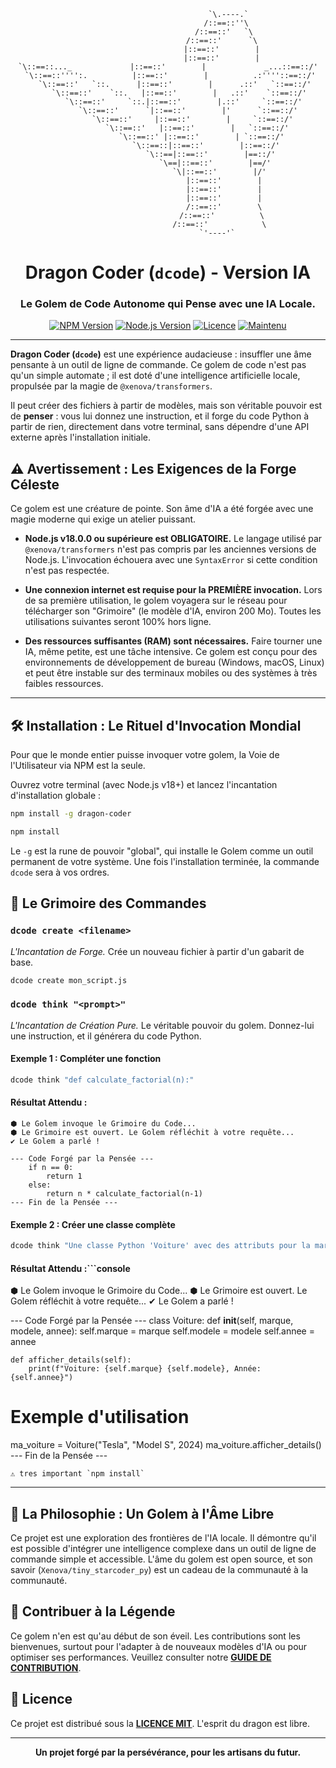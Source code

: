 <div align="center">

```
                           `\.----.`
                          /::==::''\
                         /::==::'   `\
                        /::==::'      `\
                        |::==::'        |
                        |::==::'        |
`\::==::..._             |::==::'        |             _...::==::/'
 `\::==::'''':.          |::==::'        |          .:''''::==::/'
   `\::==::'   `::.      |::==::'        |      .::'   `::==::/'
     `\::==::'    `::.   |::==::'        |   .::'    `::==::/'
       `\::==::'     `::.|::==::'        |.::'     `::==::/'
         `\::==::'      `|::==::'        |'      `::==::/'
           `\::==::'     |::==::'        |     `::==::/'
             `\::==::'   |::==::'        |   `::==::/'
               `\::==::' |::==::'        | `::==::/'
                 `\::==::|::==::'        |::==::/'
                   `\::==|::==::'        |==::/'
                     `\==|::==::'        |==/'
                       `\|::==::'        |/'
                         |::==::'        |
                         |::==::'        |
                         |::==::'        |
                         /::==::'        \
                        /::==::'          \
                       /::==::'            \
                      `'----'`

```

# Dragon Coder (`dcode`) - Version IA

### Le Golem de Code Autonome qui Pense avec une IA Locale.

</div>

<div align="center">

[![NPM Version](https://img.shields.io/npm/v/dragon-coder.svg?style=for-the-badge)](https://www.npmjs.com/package/dragon-coder)
[![Node.js Version](https://img.shields.io/badge/Node.js-v18.0.0%2B-blue.svg?style=for-the-badge)](https://nodejs.org/)
[![Licence](https://img.shields.io/badge/License-MIT-yellow.svg?style=for-the-badge)](https://opensource.org/licenses/MIT)
[![Maintenu](https://img.shields.io/badge/Maintenu%3F-Oui-brightgreen.svg?style=for-the-badge)]()

</div>

---

**Dragon Coder (`dcode`)** est une expérience audacieuse : insuffler une âme pensante à un outil de ligne de commande. Ce golem de code n'est pas qu'un simple automate ; il est doté d'une intelligence artificielle locale, propulsée par la magie de `@xenova/transformers`.

Il peut créer des fichiers à partir de modèles, mais son véritable pouvoir est de **penser** : vous lui donnez une instruction, et il forge du code Python à partir de rien, directement dans votre terminal, sans dépendre d'une API externe après l'installation initiale.

## ⚠️ Avertissement : Les Exigences de la Forge Céleste

Ce golem est une créature de pointe. Son âme d'IA a été forgée avec une magie moderne qui exige un atelier puissant.

*   **Node.js v18.0.0 ou supérieure est OBLIGATOIRE.**
    Le langage utilisé par `@xenova/transformers` n'est pas compris par les anciennes versions de Node.js. L'invocation échouera avec une `SyntaxError` si cette condition n'est pas respectée.

*   **Une connexion internet est requise pour la PREMIÈRE invocation.**
    Lors de sa première utilisation, le golem voyagera sur le réseau pour télécharger son "Grimoire" (le modèle d'IA, environ 200 Mo). Toutes les utilisations suivantes seront 100% hors ligne.

*   **Des ressources suffisantes (RAM) sont nécessaires.**
    Faire tourner une IA, même petite, est une tâche intensive. Ce golem est conçu pour des environnements de développement de bureau (Windows, macOS, Linux) et peut être instable sur des terminaux mobiles ou des systèmes à très faibles ressources.

---

## 🛠️ Installation : Le Rituel d'Invocation Mondial

Pour que le monde entier puisse invoquer votre golem, la Voie de l'Utilisateur via NPM est la seule.

Ouvrez votre terminal (avec Node.js v18+) et lancez l'incantation d'installation globale :

```bash
npm install -g dragon-coder
```
```bash
npm install
```

Le `-g` est la rune de pouvoir "global", qui installe le Golem comme un outil permanent de votre système. Une fois l'installation terminée, la commande `dcode` sera à vos ordres.

## 📖 Le Grimoire des Commandes

### `dcode create <filename>`
*L'Incantation de Forge.* Crée un nouveau fichier à partir d'un gabarit de base.

```bash
dcode create mon_script.js
```

### `dcode think "<prompt>"`
*L'Incantation de Création Pure.* Le véritable pouvoir du golem. Donnez-lui une instruction, et il générera du code Python.

#### **Exemple 1 : Compléter une fonction**
```bash
dcode think "def calculate_factorial(n):"
```

#### **Résultat Attendu :**
```console
⬢ Le Golem invoque le Grimoire du Code...
⬢ Le Grimoire est ouvert. Le Golem réfléchit à votre requête...
✔ Le Golem a parlé !

--- Code Forgé par la Pensée ---
    if n == 0:
        return 1
    else:
        return n * calculate_factorial(n-1)
--- Fin de la Pensée ---
```

#### **Exemple 2 : Créer une classe complète**
```bash
dcode think "Une classe Python 'Voiture' avec des attributs pour la marque, le modèle et l'année, et une méthode pour afficher ses détails."
```

#### **Résultat Attendu :**```console
⬢ Le Golem invoque le Grimoire du Code...
⬢ Le Grimoire est ouvert. Le Golem réfléchit à votre requête...
✔ Le Golem a parlé !

--- Code Forgé par la Pensée ---
class Voiture:
    def __init__(self, marque, modele, annee):
        self.marque = marque
        self.modele = modele
        self.annee = annee

    def afficher_details(self):
        print(f"Voiture: {self.marque} {self.modele}, Année: {self.annee}")

# Exemple d'utilisation
ma_voiture = Voiture("Tesla", "Model S", 2024)
ma_voiture.afficher_details()
--- Fin de la Pensée ---
```
⚠️ tres important `npm install`
```
---

## 🐲 La Philosophie : Un Golem à l'Âme Libre

Ce projet est une exploration des frontières de l'IA locale. Il démontre qu'il est possible d'intégrer une intelligence complexe dans un outil de ligne de commande simple et accessible. L'âme du golem est open source, et son savoir (`Xenova/tiny_starcoder_py`) est un cadeau de la communauté à la communauté.

## 🤝 Contribuer à la Légende

Ce golem n'en est qu'au début de son éveil. Les contributions sont les bienvenues, surtout pour l'adapter à de nouveaux modèles d'IA ou pour optimiser ses performances. Veuillez consulter notre **[GUIDE DE CONTRIBUTION](CONTRIBUTING.md)**.

## 📜 Licence

Ce projet est distribué sous la **[LICENCE MIT](LICENSE)**. L'esprit du dragon est libre.

---
<div align="center">
  <b>Un projet forgé par la persévérance, pour les artisans du futur.</b>
</div>
